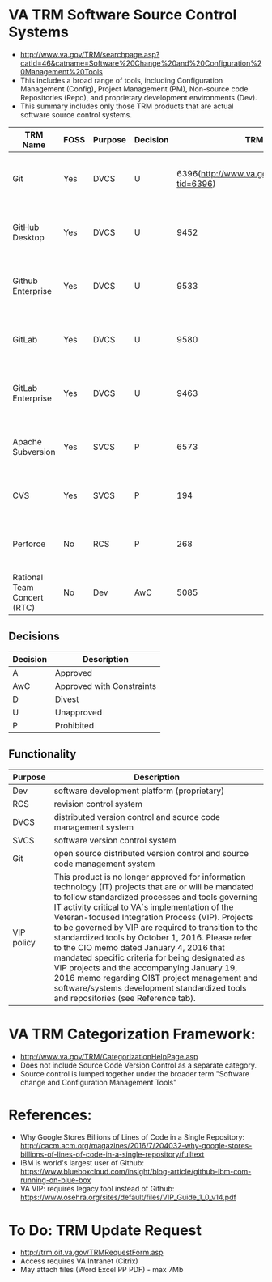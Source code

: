 # VA TRM Software Source Control Systems
* http://www.va.gov/TRM/searchpage.asp?catId=46&catname=Software%20Change%20and%20Configuration%20Management%20Tools
* This includes a broad range of tools, including Configuration Management (Config),  Project Management (PM), Non-source code Repositories (Repo), and proprietary development environments (Dev). 
* This summary includes only those TRM products that are actual software source control systems.

TRM Name	|	FOSS	|	Purpose	|	Decision	|	TRM Link	|	Analysis	|	TRM Link
---	|	---	|	---	|	---	|	---	|	---	|	---
Git	|	Yes	|	DVCS	|	U	|	6396(http://www.va.gov/TRM/ToolPage.asp?tid=6396)	|	An enterprise license has already been acquired for a comparable technology
GitHub Desktop	|	Yes	|	DVCS	|	U	|	9452	|	An enterprise license has already been acquired for a comparable technology.	|	http://www.va.gov/TRM/ToolPage.asp?tid=9452
Github Enterprise	|	Yes	|	DVCS	|	U	|	9533	|	An enterprise license has already been acquired for a comparable technology.	|	http://www.va.gov/TRM/ToolPage.asp?tid=9533
GitLab	|	Yes	|	DVCS	|	U	|	9580	|	An enterprise license has already been acquired for a comparable technology.	|	http://www.va.gov/TRM/ToolPage.asp?tid=9580
GitLab Enterprise	|	Yes	|	DVCS	|	U	|	9463	|	An enterprise license has already been acquired for a comparable technology.	|	http://www.va.gov/TRM/ToolPage.asp?tid=9463
Apache Subversion	|	Yes	|	SVCS	|	P	|	6573	|	An enterprise license has already been acquired for a comparable technology.	|	http://www.va.gov/TRM/ToolPage.asp?tid=6573
CVS	|	Yes	|	SVCS	|	P	|	194	|	Does not support atomic commits of changes to versioned objects.	|	http://www.va.gov/TRM/ToolPage.asp?tid=194
Perforce	|	No	|	RCS	|	P	|	268	|	An enterprise license has already been acquired for a comparable technology.	|	http://www.va.gov/TRM/ToolPage.asp?tid=268
Rational Team Concert (RTC)	|	No	|	Dev	|	AwC	|	5085	|	Proprietary  IBM Jazz software development/delivery environment	|	http://www.va.gov/TRM/ToolPage.asp?tid=5085



## Decisions

Decision	|	Description
---	|	---
A	|	Approved
AwC	|	Approved with Constraints
D	|	Divest
U	|	Unapproved
P	|	Prohibited


## Functionality

Purpose	|	Description
---	|	---
Dev	|	software development platform (proprietary)
RCS	|	revision control system
DVCS	|	distributed version control and source code management system
SVCS	|	software version control system
Git	|	open source distributed version control and source code management system
VIP policy	|	This product is no longer approved for information technology (IT) projects that are or will be mandated to follow standardized processes and tools governing IT activity critical to VA`s implementation of the Veteran-focused Integration Process (VIP). Projects to be governed by VIP are required to transition to the standardized tools by October 1, 2016. Please refer to the CIO memo dated January 4, 2016 that mandated specific criteria for being designated as VIP projects and the accompanying January 19, 2016 memo regarding OI&T project management and software/systems development standardized tools and repositories (see Reference tab).



# VA TRM Categorization Framework:
* http://www.va.gov/TRM/CategorizationHelpPage.asp
* Does not include Source Code Version Control as a separate category. 
* Source control is lumped together under the broader term "Software change and Configuration Management Tools" 


# References:
* Why Google Stores Billions of Lines of Code in a Single Repository:  http://cacm.acm.org/magazines/2016/7/204032-why-google-stores-billions-of-lines-of-code-in-a-single-repository/fulltext
* IBM is world's largest user of Github: https://www.blueboxcloud.com/insight/blog-article/github-ibm-com-running-on-blue-box
*  VA VIP: requires legacy tool instead of Github:  https://www.osehra.org/sites/default/files/VIP_Guide_1_0_v14.pdf


# To Do:  TRM Update Request
* http://trm.oit.va.gov/TRMRequestForm.asp
* Access requires VA Intranet (Citrix)
* May attach files (Word Excel PP  PDF) - max 7Mb





